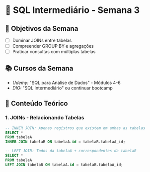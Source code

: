 
# 🔄 SQL Intermediário - Semana 3

## 🎯 Objetivos da Semana
- [ ] Dominar JOINs entre tabelas
- [ ] Compreender GROUP BY e agregações
- [ ] Praticar consultas com múltiplas tabelas

## 📚 Cursos da Semana
- *Udemy:* "SQL para Análise de Dados" - Módulos 4-6
- *DIO:* "SQL Intermediário" ou continuar bootcamp

## 📝 Conteúdo Teórico

### 1. JOINs - Relacionando Tabelas
```sql
-- INNER JOIN: Apenas registros que existem em ambas as tabelas
SELECT *
FROM tabelaA
INNER JOIN tabelaB ON tabelaA.id = tabelaB.tabelaA_id;

-- LEFT JOIN: Todos da tabelaA + correspondentes da tabelaB
SELECT *
FROM tabelaA
LEFT JOIN tabelaB ON tabelaA.id = tabelaB.tabelaA_id;